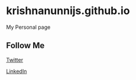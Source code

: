 # krishnanunnijs.github.io
My Personal page


Follow Me
---
[Twitter](https://twitter.com/)

[LinkedIn](https://in.linkedin.com/)
